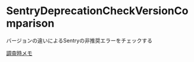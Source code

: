 # SentryDeprecationCheckVersionComparison
バージョンの違いによるSentryの非推奨エラーをチェックする



[調査時メモ](https://zenn.dev/stacking_sphere/scraps/e9ac17277b5530)
